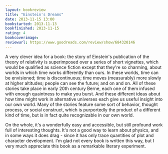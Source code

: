 ```yaml
---
layout: bookreview
title: "Einstein's Dreams"
date: 2013-11-15 13:00
bookstarted: 2013-11-13
bookfinished: 2013-11-15
rating: 4
bookcoverimage: 
reviewurl: https://www.goodreads.com/review/show/684320146
---
```


A very clever idea for a book: the story of Einstein's publication of the theory of relativity is superimposed over a series of short vignettes, which would be qualified as science fiction except that they're so charming, about worlds in which time works differently than ours. In these worlds, time can be envisioned; time is discontinuous; time moves (measurably) more slowly at higher altitudes; people can see the future; and on and on. All of these stories take place in early 20th century Berne, each one of them infused with enough quaintness to make you burst. And these different ideas about how time might work in alternative universes each give us useful insight into our own world. Many of the stories feature some sort of behavior, thought process, or social construct, which is purportedly the product of a different kind of time, but is in fact quite recognizable in our own world.



On the whole, it's a wonderfully easy and accessible, but still profound work full of interesting thoughts. It's not a good way to learn about physics, and in some ways it does drag - since it has only trace quantities of plot and character development. I'm glad not every book is written this way, but I very much appreciate this book as a remarkable literary experiment.